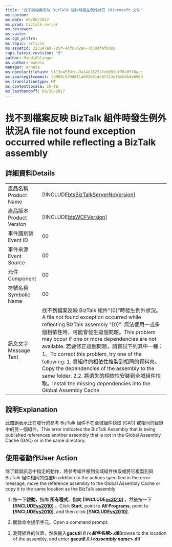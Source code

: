 ```yaml
---
title: "找不到檔案反映 BizTalk 組件時發生例外狀況 |Microsoft 文件"
ms.custom: 
ms.date: 06/08/2017
ms.prod: biztalk-server
ms.reviewer: 
ms.suite: 
ms.tgt_pltfrm: 
ms.topic: article
ms.assetid: 223147eb-785f-4dfc-b2a6-7d50dfaf8092
caps.latest.revision: "9"
author: MandiOhlinger
ms.author: mandia
manager: anneta
ms.openlocfilehash: 9f13e4539fca9a14e7827afcb092af76e03f8acc
ms.sourcegitcommit: cb908c540d8f1a692d01dc8f313e16cb4b4e696d
ms.translationtype: MT
ms.contentlocale: zh-TW
ms.lasthandoff: 09/20/2017
---
```

# <a name="a-file-not-found-exception-occurred-while-reflecting-a-biztalk-assembly"></a><span data-ttu-id="c5a3b-102">找不到檔案反映 BizTalk 組件時發生例外狀況</span><span class="sxs-lookup"><span data-stu-id="c5a3b-102">A file not found exception occurred while reflecting a BizTalk assembly</span></span>
## <a name="details"></a><span data-ttu-id="c5a3b-103">詳細資料</span><span class="sxs-lookup"><span data-stu-id="c5a3b-103">Details</span></span>  
  
|||  
|-|-|  
|<span data-ttu-id="c5a3b-104">產品名稱</span><span class="sxs-lookup"><span data-stu-id="c5a3b-104">Product Name</span></span>|[!INCLUDE[btsBizTalkServerNoVersion](../includes/btsbiztalkservernoversion-md.md)]|  
|<span data-ttu-id="c5a3b-105">產品版本</span><span class="sxs-lookup"><span data-stu-id="c5a3b-105">Product Version</span></span>|[!INCLUDE[btsWCFVersion](../includes/btswcfversion-md.md)]|  
|<span data-ttu-id="c5a3b-106">事件識別碼</span><span class="sxs-lookup"><span data-stu-id="c5a3b-106">Event ID</span></span>|<span data-ttu-id="c5a3b-107">0</span><span class="sxs-lookup"><span data-stu-id="c5a3b-107">0</span></span>|  
|<span data-ttu-id="c5a3b-108">事件來源</span><span class="sxs-lookup"><span data-stu-id="c5a3b-108">Event Source</span></span>|<span data-ttu-id="c5a3b-109">0</span><span class="sxs-lookup"><span data-stu-id="c5a3b-109">0</span></span>|  
|<span data-ttu-id="c5a3b-110">元件</span><span class="sxs-lookup"><span data-stu-id="c5a3b-110">Component</span></span>|<span data-ttu-id="c5a3b-111">0</span><span class="sxs-lookup"><span data-stu-id="c5a3b-111">0</span></span>|  
|<span data-ttu-id="c5a3b-112">符號名稱</span><span class="sxs-lookup"><span data-stu-id="c5a3b-112">Symbolic Name</span></span>|<span data-ttu-id="c5a3b-113">0</span><span class="sxs-lookup"><span data-stu-id="c5a3b-113">0</span></span>|  
|<span data-ttu-id="c5a3b-114">訊息文字</span><span class="sxs-lookup"><span data-stu-id="c5a3b-114">Message Text</span></span>|<span data-ttu-id="c5a3b-115">找不到檔案反映 BizTalk 組件"{0}"時發生例外狀況。</span><span class="sxs-lookup"><span data-stu-id="c5a3b-115">A file not found exception occurred while reflecting BizTalk assembly "{0}".</span></span> <span data-ttu-id="c5a3b-116">無法使用一或多個相依性時，可能會發生這個問題。</span><span class="sxs-lookup"><span data-stu-id="c5a3b-116">This problem may occur if one or more dependencies are not available.</span></span> <span data-ttu-id="c5a3b-117">若要修正這個問題，請嘗試下列其中一種： 1。</span><span class="sxs-lookup"><span data-stu-id="c5a3b-117">To correct this problem, try one of the following: 1.</span></span> <span data-ttu-id="c5a3b-118">將組件的相依性複製到相同的資料夾。</span><span class="sxs-lookup"><span data-stu-id="c5a3b-118">Copy the dependencies of the assembly to the same folder.</span></span> <span data-ttu-id="c5a3b-119">2.</span><span class="sxs-lookup"><span data-stu-id="c5a3b-119">2.</span></span> <span data-ttu-id="c5a3b-120">將遺失的相依性安裝到全域組件快取。</span><span class="sxs-lookup"><span data-stu-id="c5a3b-120">Install the missing dependencies into the Global Assembly Cache.</span></span>|  
  
## <a name="explanation"></a><span data-ttu-id="c5a3b-121">說明</span><span class="sxs-lookup"><span data-stu-id="c5a3b-121">Explanation</span></span>  
 <span data-ttu-id="c5a3b-122">此錯誤表示正在發行的參考 BizTalk 組件不在全域組件快取 (GAC) 或相同的目錄中的另一個組件。</span><span class="sxs-lookup"><span data-stu-id="c5a3b-122">This error indicates the BizTalk Assembly that is being published references another assembly that is not in the Global Assembly Cache (GAC) or in the same directory.</span></span>  
  
## <a name="user-action"></a><span data-ttu-id="c5a3b-123">使用者動作</span><span class="sxs-lookup"><span data-stu-id="c5a3b-123">User Action</span></span>  
 <span data-ttu-id="c5a3b-124">除了錯誤訊息中指定的動作，將參考組件移到全域組件快取或將它複製到與 BizTalk 組件相同的位置</span><span class="sxs-lookup"><span data-stu-id="c5a3b-124">In addition to the actions specified in the error message, move the reference assembly to the Global Assembly Cache or copy it to the same location as the BizTalk assembly</span></span>  
  
1.  <span data-ttu-id="c5a3b-125">按一下**啟動**，指向 **所有程式**，指向   **[!INCLUDE[vs2010](../includes/vs2010-md.md)]** ，然後按一下  **[!INCLUDE[vs2010](../includes/vs2010-md.md)]** 。</span><span class="sxs-lookup"><span data-stu-id="c5a3b-125">Click **Start**, point to **All Programs**, point to **[!INCLUDE[vs2010](../includes/vs2010-md.md)]**, and then click **[!INCLUDE[vs2010](../includes/vs2010-md.md)]**.</span></span>  
  
2.  <span data-ttu-id="c5a3b-126">開啟命令提示字元。</span><span class="sxs-lookup"><span data-stu-id="c5a3b-126">Open a command prompt.</span></span>  
  
3.  <span data-ttu-id="c5a3b-127">瀏覽組件的位置，然後輸入**gacutil /I /\<***組件名稱***>.dll**</span><span class="sxs-lookup"><span data-stu-id="c5a3b-127">Browse to the location of the assembly, and enter **gacutil /I /\<***assembly name***>.dll**</span></span>